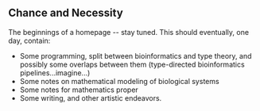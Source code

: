 ## Chance and Necessity
The beginnings of a homepage -- stay tuned. 
This should eventually, one day, contain:
- Some programming, split between bioinformatics and type theory, and possibly some overlaps between them (type-directed bioinformatics pipelines...imagine...)
- Some notes on mathematical modeling of biological systems
- Some notes for mathematics proper
- Some writing, and other artistic endeavors.
